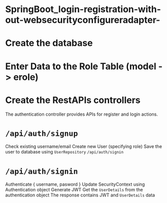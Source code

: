 # SpringBoot_login-registration-with-out-websecurityconfigureradapter-
# Create the database
# Enter Data to the Role Table (model -> erole)
# Create the RestAPIs controllers
The authentication controller provides APIs for register and login actions.

# `/api/auth/signup`

Check existing username/email
Create new User (specifying role)
Save the user to database using `UserRepository`
`/api/auth/signin`

# `/api/auth/signin`

Authenticate { username, pasword }
Update SecurityContext using Authentication object
Generate JWT
Get the `UserDetails` from the authentication object
The response contains JWT and `UserDetails` data
